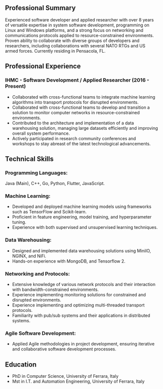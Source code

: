 ## Professional Summary

Experienced software developer and applied researcher with over 8 years of versatile expertise in system software 
development, programming on Linux and Windows platforms, and a strong focus on networking and
communications protocols applied to resource-constrained environments. 
Proven ability to collaborate with diverse groups of developers and researchers, including collaborations with several NATO RTGs and US armed forces. Currently residing in Pensacola, FL.

## Professional Experience

### IHMC - Software Development / Applied Researcher (2016 - Present)
- Collaborated with cross-functional teams to integrate machine learning algorithms into transport protocols for disrupted environments.
- Collaborated with cross-functional teams to develop and transition a solution to monitor computer networks in resource-constrained environments.
- Contributed to the architecture and implementation of a data warehousing solution, managing large datasets efficiently and improving overall system performance.
- Actively participated in research community conferences and workshops to stay abreast of the latest technological advancements.

## Technical Skills

### Programming Languages:
Java (Main), C++, Go, Python, Flutter, JavaScript.

### Machine Learning:
- Developed and deployed machine learning models using frameworks such as TensorFlow and Scikit-learn.
- Proficient in feature engineering, model training, and hyperparameter tuning.
- Experience with both supervised and unsupervised learning techniques.

### Data Warehousing:
- Designed and implemented data warehousing solutions using MiniIO, NGINX, and NiFi.
- Hands-on experience with MongoDB, and Tensorflow 2.

### Networking and Protocols:
- Extensive knowledge of various network protocols and their interaction with bandwidth-constrained environments.
- Experience implementing monitoring solutions for constrained and disrupted environments.
- Experience implementing and optimizing multi-threaded transport protocols.
- Familiarity with pub/sub systems and their applications in distributed systems.

### Agile Software Development:
- Applied Agile methodologies in project development, ensuring iterative and collaborative software development processes.

## Education
- PhD in Computer Science, University of Ferrara, Italy
- Mst in I.T. and Automation Engineering, University of Ferrara, Italy
